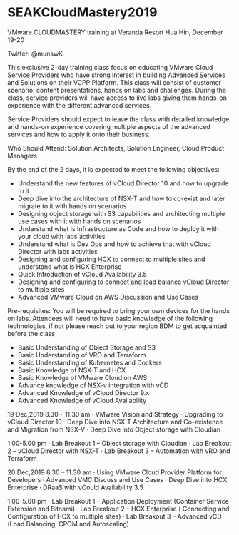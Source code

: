 # SEAKCloudMastery2019
VMware CLOUDMASTERY training at Veranda Resort Hua Hin, December 19-20

Twitter: @munswK

This exclusive 2-day training class focus on educating VMware Cloud Service Providers who have strong interest in building Advanced Services and Solutions on their VCPP Platform. This class will consist of customer scenario, content presentations, hands on labs and challenges. During the class, service providers will have access to live labs giving them hands-on experience with the different advanced services.

Service Providers should expect to leave the class with detailed knowledge and hands-on experience covering multiple aspects of the advanced services and how to apply it onto their business.

Who Should Attend:
Solution Architects, Solution Engineer, Cloud Product Managers

By the end of the 2 days, it is expected to meet the following objectives:

*   Understand the new features of vCloud Director 10 and how to upgrade to it
*   Deep dive into the architecture of NSX-T and how to co-exist and later migrate to it with hands on scenarios
*   Designing object storage with S3 capabilities and architecting multiple use cases with it with hands on scenarios
*   Understand what is Infrastructure as Code and how to deploy it with your cloud with labs activities
*   Understand what is Dev Ops and how to achieve that with vCloud Director with labs activities
*   Designing and configuring HCX to connect to multiple sites and understand what is HCX Enterprise
*   Quick Introduction of vCloud Availability 3.5
*   Designing and configuring to connect and load balance vCloud Director to multiple sites
*   Advanced VMware Cloud on AWS Discussion and Use Cases

Pre-requisites:
You will be required to bring your own devices for the hands on labs. Attendees will need to have basic knowledge of the following technologies, if not please reach out to your region BDM to get acquainted before the class

*   Basic Understanding of Object Storage and S3
*   Basic Understanding of VRO and Terraform
*   Basic Understanding of Kubernetes and Dockers
*   Basic Knowledge of NSX-T and HCX
*   Basic Knowledge of VMware Cloud on AWS
*   Advance knowledge of NSX-v integration with vCD
*   Advanced Knowledge of vCloud Director 9.x
*   Advanced Knowledge of vCloud Availability

19 Dec,2019
8.30 – 11.30 am
·         VMware Vision and Strategy
·         Upgrading to vCloud Director 10
·         Deep Dive into NSX-T Architecture and Co-existence and Migration from NSX-V
·         Deep Dive into Object storage with Cloudian

1.00-5.00 pm
·         Lab Breakout 1 – Object storage with Cloudian
·         Lab Breakout 2 – vCloud Director with NSX-T
·         Lab Breakout 3 – Automation with vRO and Terraform


20 Dec,2019
8.30 – 11.30 am
·         Using VMware Cloud Provider Platform for Developers
·         Advanced VMC Discuss and Use Cases
·         Deep Dive into HCX Enterprise
·         DRaaS with vCould Availability 3.5

1.00-5.00 pm
·         Lab Breakout 1 – Application Deployment (Container Service Extension and  Bitnami)
·         Lab Breakout 2 – HCX Enterprise ( Connecting and Configuration of HCX to multiple sites)
·         Lab Breakout 3 – Advanced vCD (Load Balancing, CPOM and Autoscaling)
